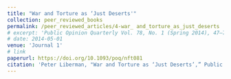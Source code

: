 ```yaml
---
title: "War and Torture as ‘Just Deserts'"
collection: peer_reviewed_books
permalink: /peer_reviewed_articles/4-war_ and_torture_as_just_deserts
# excerpt: 'Public Opinion Quarterly Vol. 78, No. 1 (Spring 2014), 47–70.'
# date: 2014-05-01
venue: 'Journal 1'
# link
paperurl: https://doi.org/10.1093/poq/nft081 
citation: 'Peter Liberman, "War and Torture as ‘Just Deserts’,” Public Opinion Quarterly Vol. 78, No. 1 (Spring 2014): 47–70.'
---
```



<!-- [Download paper here](http://academicpages.github.io/files/paper1.pdf) -->

<!-- Recommended citation: Your Name, You. (2009). "Paper Title Number 1." <i>Journal 1</i>. 1(1). -->
